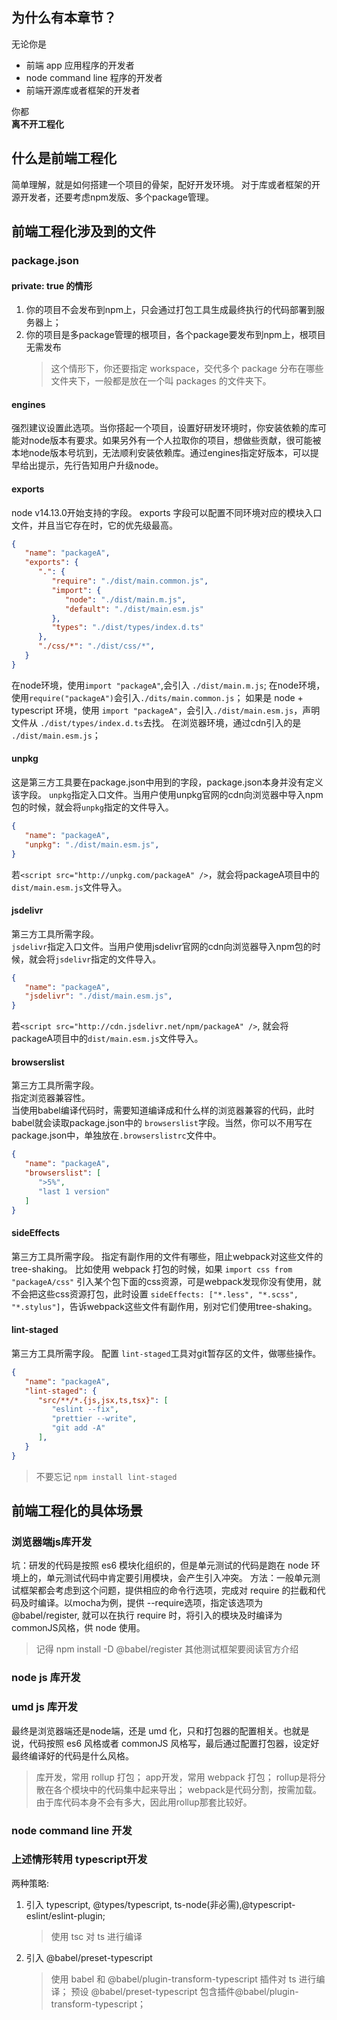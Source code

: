 ## 为什么有本章节？
无论你是
* 前端 app 应用程序的开发者
* node command line 程序的开发者
* 前端开源库或者框架的开发者

你都  
**离不开工程化**

## 什么是前端工程化
简单理解，就是如何搭建一个项目的骨架，配好开发环境。
对于库或者框架的开源开发者，还要考虑npm发版、多个package管理。

## 前端工程化涉及到的文件
### package.json 
#### private: true 的情形
1. 你的项目不会发布到npm上，只会通过打包工具生成最终执行的代码部署到服务器上；
2. 你的项目是多package管理的根项目，各个package要发布到npm上，根项目无需发布
   > 这个情形下，你还要指定 workspace，交代多个 package 分布在哪些文件夹下，一般都是放在一个叫 packages 的文件夹下。

#### engines
强烈建议设置此选项。当你搭起一个项目，设置好研发环境时，你安装依赖的库可能对node版本有要求。如果另外有一个人拉取你的项目，想做些贡献，很可能被本地node版本号坑到，无法顺利安装依赖库。通过engines指定好版本，可以提早给出提示，先行告知用户升级node。

#### exports
node v14.13.0开始支持的字段。
exports 字段可以配置不同环境对应的模块入口文件，并且当它存在时，它的优先级最高。
```json
{
   "name": "packageA",
   "exports": {
      ".": {
         "require": "./dist/main.common.js",
         "import": {
            "node": "./dist/main.m.js",
            "default": "./dist/main.esm.js"
         },
         "types": "./dist/types/index.d.ts"
      },
      "./css/*": "./dist/css/*",
   }
}
```
在node环境，使用`import "packageA"`,会引入 `./dist/main.m.js`;
在node环境，使用`require("packageA")`会引入`./dits/main.common.js`；
如果是 node + typescript 环境，使用 `import "packageA"`，会引入`./dist/main.esm.js`，声明文件从 `./dist/types/index.d.ts`去找。
在浏览器环境，通过cdn引入的是 `./dist/main.esm.js`；


#### unpkg
这是第三方工具要在package.json中用到的字段，package.json本身并没有定义该字段。
`unpkg`指定入口文件。当用户使用unpkg官网的cdn向浏览器中导入npm包的时候，就会将`unpkg`指定的文件导入。
```json
{
   "name": "packageA",
   "unpkg": "./dist/main.esm.js",
}
```
若`<script src="http://unpkg.com/packageA" />`，就会将packageA项目中的`dist/main.esm.js`文件导入。


#### jsdelivr
第三方工具所需字段。  
`jsdelivr`指定入口文件。当用户使用jsdelivr官网的cdn向浏览器导入npm包的时候，就会将`jsdelivr`指定的文件导入。
```json
{
   "name": "packageA",
   "jsdelivr": "./dist/main.esm.js",
}
```
若`<script src="http://cdn.jsdelivr.net/npm/packageA" />`, 就会将packageA项目中的`dist/main.esm.js`文件导入。

#### browserslist
第三方工具所需字段。  
指定浏览器兼容性。  
当使用babel编译代码时，需要知道编译成和什么样的浏览器兼容的代码，此时babel就会读取package.json中的 `browserslist`字段。当然，你可以不用写在package.json中，单独放在`.browserslistrc`文件中。
```json
{
   "name": "packageA",
   "browserslist": [
      ">5%",
      "last 1 version"
   ]
}
```

#### sideEffects
第三方工具所需字段。
指定有副作用的文件有哪些，阻止webpack对这些文件的tree-shaking。
比如使用 webpack 打包的时候，如果 `import css from "packageA/css"` 引入某个包下面的css资源，可是webpack发现你没有使用，就不会把这些css资源打包，此时设置 `sideEffects: ["*.less", "*.scss", "*.stylus"]`，告诉webpack这些文件有副作用，别对它们使用tree-shaking。

#### lint-staged
第三方工具所需字段。
配置 `lint-staged`工具对git暂存区的文件，做哪些操作。
```json
{
   "name": "packageA",
   "lint-staged": {
      "src/**/*.{js,jsx,ts,tsx}": [
         "eslint --fix",
         "prettier --write",
         "git add -A"
      ],
   }
}
```
> 不要忘记 `npm install lint-staged`

## 前端工程化的具体场景
### 浏览器端js库开发
坑：研发的代码是按照 es6 模块化组织的，但是单元测试的代码是跑在 node 环境上的，单元测试代码中肯定要引用模块，会产生引入冲突。
方法：一般单元测试框架都会考虑到这个问题，提供相应的命令行选项，完成对 require 的拦截和代码及时编译。以mocha为例，提供 --require选项，指定该选项为 @babel/register, 就可以在执行 require 时，将引入的模块及时编译为 commonJS风格，供 node 使用。
> 记得 npm install -D @babel/register 
> 其他测试框架要阅读官方介绍

### node js 库开发 
### umd js 库开发
最终是浏览器端还是node端，还是 umd 化，只和打包器的配置相关。也就是说，代码按照 es6 风格或者 commonJS 风格写，最后通过配置打包器，设定好最终编译好的代码是什么风格。
> 库开发，常用 rollup 打包；
> app开发，常用 webpack 打包；
> rollup是将分散在各个模块中的代码集中起来导出；
> webpack是代码分割，按需加载。
> 由于库代码本身不会有多大，因此用rollup那套比较好。
### node command line 开发
### 上述情形转用 typescript开发
两种策略:
1. 引入 typescript, @types/typescript, ts-node(非必需),@typescript-eslint/eslint-plugin;
   > 使用 tsc 对 ts 进行编译
2. 引入 @babel/preset-typescript
   > 使用 babel 和 @babel/plugin-transform-typescript 插件对 ts 进行编译；
   > 预设 @babel/preset-typescript 包含插件@babel/plugin-transform-typescript；
